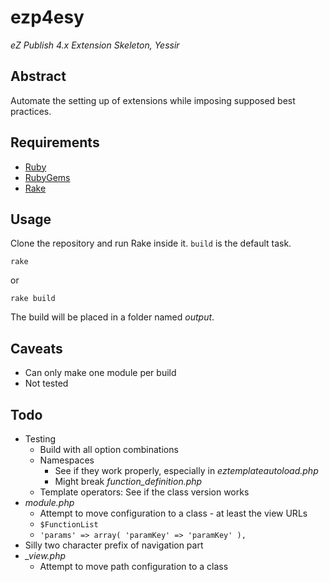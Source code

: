 # ezp4esy

_eZ Publish 4.x Extension Skeleton, Yessir_

## Abstract

Automate the setting up of extensions while imposing supposed best practices.

## Requirements

* [Ruby](https://www.ruby-lang.org/en)
* [RubyGems](http://rubygems.org)
* [Rake](http://rake.rubyforge.org)

## Usage

Clone the repository and run Rake inside it. `build` is the default task.

    rake

or

    rake build

The build will be placed in a folder named _output_.

## Caveats

* Can only make one module per build
* Not tested

## Todo

* Testing
	* Build with all option combinations
	* Namespaces
		* See if they work properly, especially in _eztemplateautoload.php_
		* Might break _function_definition.php_
	* Template operators: See if the class version works
* _module.php_
	* Attempt to move configuration to a class - at least the view URLs
	* `$FunctionList`
	* `'params' => array( 'paramKey' => 'paramKey' ),`
* Silly two character prefix of navigation part
* _\_view.php_
	* Attempt to move path configuration to a class

